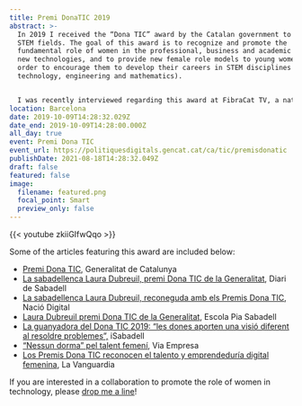 ```yaml
---
title: Premi DonaTIC 2019
abstract: >-
  In 2019 I received the “Dona TIC” award by the Catalan government to women in
  STEM fields. The goal of this award is to recognize and promote the
  fundamental role of women in the professional, business and academic world of
  new technologies, and to provide new female role models to young women in
  order to encourage them to develop their careers in STEM disciplines (science,
  technology, engineering and mathematics).


  I was recently interviewed regarding this award at FibraCat TV, a national Catalan TV channel promoting the role of women in technology: 
location: Barcelona
date: 2019-10-09T14:28:32.029Z
date_end: 2019-10-09T14:28:00.000Z
all_day: true
event: Premi Dona TIC
event_url: https://politiquesdigitals.gencat.cat/ca/tic/premisdonatic
publishDate: 2021-08-18T14:28:32.049Z
draft: false
featured: false
image:
  filename: featured.png
  focal_point: Smart
  preview_only: false
---
```

{{< youtube zkiiGIfwQqo >}}



Some of the articles featuring this award are included below:

* [Premi Dona TIC,](http://politiquesdigitals.gencat.cat/ca/tic/premisdonatic/guardonades-edicions-anteriors/guardonades-edicio-2019/) Generalitat de Catalunya
* [La sabadellenca Laura Dubreuil, premi Dona TIC de la Generalitat](https://www.diaridesabadell.com/2019/10/09/laura-dubreuil-escola-pia-premi-dona-tic-generalitat/), Diari de Sabadell
* [​La sabadellenca Laura Dubreuil, reconeguda amb els Premis Dona TIC](https://www.naciodigital.cat/sabadell/noticia/26922/sabadellenca/laura/dubreuil/reconeguda/amb/premis/dona/tic), Nació Digital
* [Laura Dubreuil premi Dona TIC de la Generalitat](http://sabadell.escolapia.cat/2019/10/laura-dubreuil-premi-dona-tic-de-la.html), Escola Pia Sabadell
* [La guanyadora del Dona TIC 2019: “les dones aporten una visió diferent al resoldre problemes”,](https://www.isabadell.cat/sabadell/societat/tecnologia-societat/la-guanyadora-del-dona-tic-2019-les-dones-aporten-una-visio-diferent-en-la-resolucio-de-problemes/) iSabadell
* [“Nessun dorma” pel talent femení](https://www.viaempresa.cat/empresa/premis-dona-tic-2019_2074815_102.html), Via Empresa
* [Los Premis Dona TIC reconocen el talento y emprendeduría digital femenina](https://www.lavanguardia.com/vida/20191008/47875561376/catalunya-los-premis-dona-tic-reconocen-el-talento-y-emprendeduria-digital-femenina.html), La Vanguardia

If you are interested in a collaboration to promote the role of women in technology, please [drop me a line](https://lauradubreuilvall.netlify.app/#contact)!
